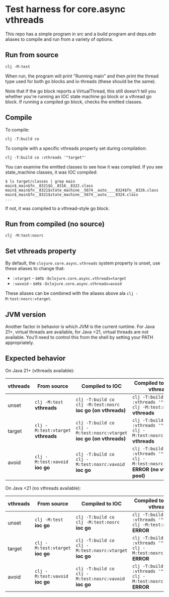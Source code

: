 # Test harness for core.async vthreads

This repo has a simple program in src and a build program and deps.edn aliases to compile and run from a variety of options.

## Run from source

```
clj -M:test
```

When run, the program will print "Running main" and then print the thread type used for both go blocks and io-threads (these should be the same). 

Note that if the go block reports a VirtualThread, this still doesn't tell you whether you're running an IOC state machine go block or a vthread go block. If running a compiled go block, checks the emitted classes.

## Compile

To compile:

```
clj -T:build co
```

To compile with a specific vthreads property set during compilation:

```
clj -T:build co :vthreads '"target"'
```

You can examine the emitted classes to see how it was compiled. If you see state_machine classes, it was IOC compiled:

```
$ ls target/classes | grep main
main$_main$fn__8321$G__8316__8322.class
main$_main$fn__8321$state_machine__5674__auto____8324$fn__8326.class
main$_main$fn__8321$state_machine__5674__auto____8324.class
...
```

If not, it was compiled to a vthread-style go block.

## Run from compiled (no source)

```
clj -M:test:nosrc
```

## Set vthreads property

By default, the `clojure.core.async.vthreads` system property is unset, use these aliases to change that:

* `:vtarget` - sets `-Dclojure.core.async.vthreads=target`
* `:vavoid` - sets `-Dclojure.core.async.vthreads=avoid`

These aliases can be combined with the aliases above ala `clj -M:test:nosrc:vtarget`.

## JVM version

Another factor in behavior is which JVM is the current runtime. For Java 21+, virtual threads are available, for Java <21, virtual threads are not available. You'll need to control this from the shell by setting your PATH appropriately.


## Expected behavior

On Java 21+ (vthreads available):

| vthreads | From source | Compiled to IOC | Compiled to expect vthread |
| ---- | ---- | ---- | ---- |
| unset | `clj -M:test`<br>**vthreads** | `clj -T:build co`<br>`clj -M:test:nosrc`<br>**ioc go (on vthreads)** | ``clj -T:build co :vthreads '"target"'``<br>`clj -M:test:nosrc`<br>**vthreads** |
| target | `clj -M:test:vtarget` <br> **vthreads** | `clj -T:build co` <br> `clj -M:test:nosrc:vtarget` <br> **ioc go (on vthreads)** | `clj -T:build co :vthreads '"target"' ` <br> `clj -M:test:nosrc:vtarget` <br> **vthreads** |
| avoid | `clj -M:test:vavoid`<br> **ioc go** | `clj -T:build co` <br> `clj -M:test:nosrc:vavoid` <br> **ioc go** | `clj -T:build co :vthreads '"target"'` <br> `clj -M:test:nosrc:vavoid` <br> **ERROR (no vthread pool)** |


On Java <21 (no vthreads available):

| vthreads | From source | Compiled to IOC | Compiled to expect vthread |
| ---- | ---- | ---- | ---- |
| unset | `clj -M:test` <br> **ioc go** | `clj -T:build co` <br> `clj -M:test:nosrc` <br> **ioc go** | `clj -T:build co :vthreads '"target"'` <br> `clj -M:test:nosrc` <br> **ERROR** |
| target | `clj -M:test:vtarget` <br> **ioc go** | `clj -T:build co` <br> `clj -M:test:nosrc:vtarget` <br> **ioc go** | `clj -T:build co :vthreads '"target"'` <br> `clj -M:test:nosrc:vtarget` <br> **ERROR** |
| avoid | `clj -M:test:vavoid` <br> **ioc go** | `clj -T:build co` <br> `clj -M:test:nosrc:vavoid` <br> **ioc go** | `clj -T:build co :vthreads '"target"'` <br> `clj -M:test:nosrc:vavoid` <br> **ERROR** |



